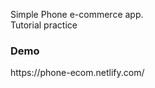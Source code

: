 Simple Phone e-commerce app. <br />
Tutorial practice <br/>
<h3>Demo</h3> https://phone-ecom.netlify.com/
